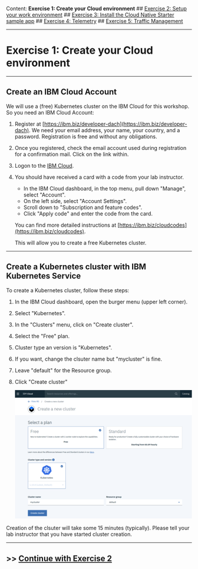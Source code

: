 Content:
**Exercise 1: Create your Cloud environment** ##
[Exercise 2: Setup your work environment](exercise2.md) ##
[Exercise 3: Install the Cloud Native Starter sample app](exercise3.md) ##
[Exercise 4: Telemetry](exercise4.md) ##
[Exercise 5: Traffic Management](exercise5.md)

---

# Exercise 1: Create your Cloud environment

---

## Create an IBM Cloud Account

We will use a (free) Kubernetes cluster on the IBM Cloud for this workshop. So you need an IBM Cloud Account:

1. Register at [https://ibm.biz/developer-dach](https://ibm.biz/developer-dach).
    We need your email address, your name, your country, and a password. Registration is free and without any obligations.

1. Once you registered, check the email account used during registration for a confirmation mail. Click on the link within.

1. Logon to the [IBM Cloud](https://cloud.ibm.com).

1. You should have received a card with a code from your lab instructor. 
    - In the IBM Cloud dashboard, in the top menu, pull down "Manage", select "Account".
    - On the left side, select "Account Settings".
    - Scroll down to "Subscription and feature codes".
    - Click "Apply code" and enter the code from the card.

    You can find more detailed instructions at [https://ibm.biz/cloudcodes](https://ibm.biz/cloudcodes).

    This will allow you to create a free Kubernetes cluster.

---

## Create a Kubernetes cluster with IBM Kubernetes Service

To create a Kubernetes cluster, follow these steps:

1. In the IBM Cloud dashboard, open the burger menu (upper left corner).

1. Select "Kubernetes".

1. In the "Clusters" menu, click on "Create cluster".

1. Select the "Free" plan.

1. Cluster type an version is "Kubernetes".

1. If you want, change the clsuter name but "mycluster" is fine.

1. Leave "default" for the Resource group.

1. Click "Create cluster"

   ![create cluster](../images/create_cluster.png)


Creation of the clsuter will take some 15 minutes (typically). Please tell your lab instructor that you have started cluster creation.

---

## >> [Continue with Exercise 2](exercise2.md)